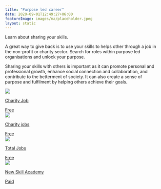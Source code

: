 ```yaml
---
title: "Purpose led career"
date: 2020-09-01T12:49:27+06:00
featureImage: images/ma/placeholder.jpeg
layout: static
---
```


Learn about sharing your skills.

A great way to give back is to use your skills to helps other through a job in the non-profit or charity sector. Search for roles within purpose led organisations and unlock your purpose.

Sharing your skills with others is important as it can promote personal and professional growth, enhance social connection and collaboration, and contribute to the betterment of society. It can also create a sense of purpose and fulfilment by helping others achieve their goals.

<a class="ma-link" href="https://www.charityjob.co.uk/"><div class="ma-card"><div class="ma-icon"><img src ="/images/icon-check.png"/></div><div class="ma-name"><p>Charity Job</p></div><div class="ma-paid-text"><span>Free</span></div></div></a><a class="ma-link" href="https://www.charityjob.co.uk/careeradvice/six-reasons-why-working-for-a-charity-is-so-rewarding/"><div class="ma-card"><div class="ma-icon"><img src ="/images/icon-check.png"/></div><div class="ma-name"><p>Charity jobs</p></div><div class="ma-paid-text"><span>Free</span></div></div></a><a class="ma-link" href="https://www.totaljobs.com/advice/6-reasons-to-work-at-a-charity"><div class="ma-card"><div class="ma-icon"><img src ="/images/icon-check.png"/></div><div class="ma-name"><p>Total Jobs</p></div><div class="ma-paid-text"><span>Free</span></div></div></a><a class="ma-link" href="https://www.awin1.com/cread.php?awinmid=31125&awinaffid=1198638&ued=https%3A%2F%2Fnewskillsacademy.com%2F"><div class="ma-card"><div class="ma-icon"><img src ="/images/icon-pound.png"/></div><div class="ma-name"><p>New Skill Academy</p></div><div class="ma-paid-text"><span>Paid</span></div></div></a>  

<br/><br/>






